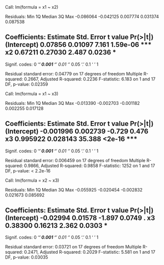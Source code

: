 Call:
lm(formula = x1 ~ x2)

Residuals:
      Min        1Q    Median        3Q       Max 
-0.086064 -0.042125  0.007774  0.031374  0.087538 

Coefficients:
            Estimate Std. Error t value Pr(>|t|)    
(Intercept)  0.07856    0.01097   7.161 1.59e-06 ***
x2           0.67211    0.27030   2.487   0.0236 *  
---
Signif. codes:  0 ‘***’ 0.001 ‘**’ 0.01 ‘*’ 0.05 ‘.’ 0.1 ‘ ’ 1

Residual standard error: 0.04779 on 17 degrees of freedom
Multiple R-squared:  0.2667,	Adjusted R-squared:  0.2236 
F-statistic: 6.183 on 1 and 17 DF,  p-value: 0.02359


Call:
lm(formula = x1 ~ x3)

Residuals:
      Min        1Q    Median        3Q       Max 
-0.013390 -0.002703 -0.001182  0.002255  0.017128 

Coefficients:
             Estimate Std. Error t value Pr(>|t|)    
(Intercept) -0.001996   0.002739  -0.729    0.476    
x3           0.995922   0.028143  35.388   <2e-16 ***
---
Signif. codes:  0 ‘***’ 0.001 ‘**’ 0.01 ‘*’ 0.05 ‘.’ 0.1 ‘ ’ 1

Residual standard error: 0.006459 on 17 degrees of freedom
Multiple R-squared:  0.9866,	Adjusted R-squared:  0.9858 
F-statistic:  1252 on 1 and 17 DF,  p-value: < 2.2e-16


Call:
lm(formula = x2 ~ x3)

Residuals:
      Min        1Q    Median        3Q       Max 
-0.055925 -0.020454 -0.002832  0.021673  0.085692 

Coefficients:
            Estimate Std. Error t value Pr(>|t|)  
(Intercept) -0.02994    0.01578  -1.897   0.0749 .
x3           0.38300    0.16213   2.362   0.0303 *
---
Signif. codes:  0 ‘***’ 0.001 ‘**’ 0.01 ‘*’ 0.05 ‘.’ 0.1 ‘ ’ 1

Residual standard error: 0.03721 on 17 degrees of freedom
Multiple R-squared:  0.2471,	Adjusted R-squared:  0.2029 
F-statistic: 5.581 on 1 and 17 DF,  p-value: 0.03035

